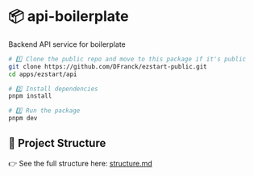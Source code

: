 <!-- AUTO:TITLE:START -->
# 📦 api-boilerplate
<!-- AUTO:TITLE:END -->

<!-- AUTO:DESC:START -->
Backend API service for boilerplate
<!-- AUTO:DESC:END -->

<!-- AUTO:GETTING_STARTED:START -->
```bash
# 1️⃣ Clone the public repo and move to this package if it's public
git clone https://github.com/DFranck/ezstart-public.git
cd apps/ezstart/api

# 2️⃣ Install dependencies
pnpm install

# 3️⃣ Run the package
pnpm dev
```
<!-- AUTO:GETTING_STARTED:END -->

<!-- AUTO:PROJECT_STRUCTURE:START -->
## 📂 Project Structure

👉 See the full structure here: [structure.md](./structure.md)
<!-- AUTO:PROJECT_STRUCTURE:END -->